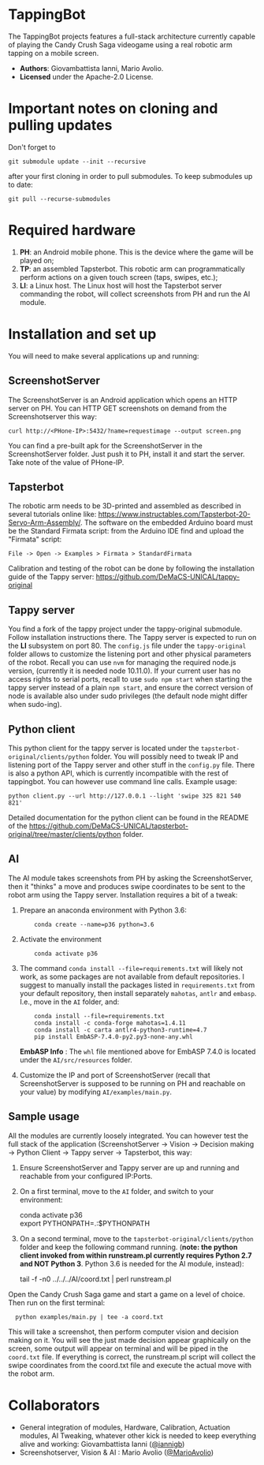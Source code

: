 # TappingBot

The TappingBot projects features a full-stack architecture currently capable of playing the Candy Crush Saga videogame using a real robotic arm tapping on a mobile screen.

- **Authors**: Giovambattista Ianni, Mario Avolio.
- **Licensed** under the Apache-2.0 License.


# Important notes on cloning and pulling updates

Don't forget to 
    
    git submodule update --init --recursive
    
after your first cloning in order to pull submodules. To keep submodules up to date:
    
    git pull --recurse-submodules

# Required hardware

1.  **PH**: an Android mobile phone. This is the device where the game will be played on;
2.  **TP**: an assembled Tapsterbot. This robotic arm can programmatically perform actions on a given touch screen (taps, swipes, etc.);
3.  **LI**: a Linux host. The Linux host will host the Tapsterbot server commanding the robot, will collect screenshots from PH and run the AI module.

# Installation and set up

You will need to make several applications up and running:

## ScreenshotServer

The ScreenshotServer is an Android application which opens an HTTP server on PH. You can HTTP GET screenshots on demand from the Screenshotserver this way:

    curl http://<PHone-IP>:5432/?name=requestimage --output screen.png

You can find a pre-built apk for the ScreenshotServer in the ScreenshotServer folder. Just push it to PH, install it and start the server. Take note of the value of PHone-IP.

## Tapsterbot

The robotic arm needs to be 3D-printed and assembled as described in several tutorials online like: https://www.instructables.com/Tapsterbot-20-Servo-Arm-Assembly/.
The software on the embedded Arduino board must be the Standard Firmata script: from the Arduino IDE find and upload the "Firmata" script:

    File -> Open -> Examples > Firmata > StandardFirmata

Calibration and testing of the robot can be done by following the installation guide of the Tappy server: https://github.com/DeMaCS-UNICAL/tappy-original

## Tappy server

You find a fork of the tappy project under the tappy-original submodule. Follow installation instructions there. The Tappy server is expected to run on the **LI** subsystem on port 80. The `config.js` file under the `tappy-original` folder allows to customize the listening port and other physical parameters of the robot.
Recall you can use `nvm` for managing the required node.js version, (currently it is needed node 10.11.0).
If your current user has no access rights to serial ports, recall to use `sudo npm start` when starting the tappy server instead of a plain `npm start`, and ensure the correct version of node is available also under sudo privileges (the default node might differ when sudo-ing).

## Python client

This python client for the tappy server is located under the `tapsterbot-original/clients/python` folder. You will possibly need to tweak IP and listening port of the Tappy server and other stuff in the `config.py` file. There is also a python API, which is currently incompatible with the rest of tappingbot. You can however use command line calls. Example usage:

    python client.py --url http://127.0.0.1 --light 'swipe 325 821 540 821'

Detailed documentation for the python client can be found in the README of the https://github.com/DeMaCS-UNICAL/tapsterbot-original/tree/master/clients/python folder.

## AI

The AI module takes screenshots from PH by asking the ScreenshotServer, then it "thinks" a move and produces swipe coordinates to be sent to the robot arm using the Tappy server. Installation requires a bit of a tweak:

1.  Prepare an anaconda environment with Python 3.6:

            conda create --name=p36 python=3.6

2.  Activate the environment

            conda activate p36

3.  The command `conda install --file=requirements.txt` will likely not work, as some packages are not available from default repositories. I suggest to manually install the packages listed in `requirements.txt` from your default repository, then install separately `mahotas`, `antlr` and `embasp`. I.e., move in the `AI` folder, and:

            conda install --file=requirements.txt
            conda install -c conda-forge mahotas=1.4.11
            conda install -c carta antlr4-python3-runtime=4.7
            pip install EmbASP-7.4.0-py2.py3-none-any.whl

    **EmbASP Info** : The `whl` file mentioned above for EmbASP 7.4.0 is located under the `AI/src/resources` folder.

4.  Customize the IP and port of ScreenshotServer (recall that ScreenshotServer is supposed to be running on PH and reachable on your <Phone-IP> value) by modifying `AI/examples/main.py`.

## Sample usage

All the modules are currently loosely integrated. You can however test the full stack of the application (ScreenshotServer -> Vision -> Decision making -> Python Client -> Tappy server -> Tapsterbot, this way:

1. Ensure ScreenshotServer and Tappy server are up and running and reachable from your configured IP:Ports.
2. On a first terminal, move to the `AI` folder, and switch to your environment:

      conda activate p36    
      export PYTHONPATH=.:$PYTHONPATH

3. On a second terminal, move to the `tapsterbot-original/clients/python` folder and keep the following command running. (**note: the python client invoked from within runstream.pl currently requires Python 2.7 and NOT Python 3**. Python 3.6 is needed for the AI module, instead):

      tail -f -n0 ../../../AI/coord.txt | perl runstream.pl

Open the Candy Crush Saga game and start a game on a level of choice. Then run on the first terminal:

      python examples/main.py | tee -a coord.txt

This will take a screenshot, then perform computer vision and decision making on it. You will see the just made decision appear graphically on the screen, some output will appear on terminal and will be piped in the `coord.txt` file. If everything is correct, the runstream.pl script will collect the swipe coordinates from the coord.txt file and execute the actual move with the robot arm.

# Collaborators

- General integration of modules, Hardware, Calibration, Actuation modules, AI Tweaking, whatever other kick is needed to keep everything alive and working: Giovambattista Ianni ([@iannigb](https://github.com/iannigb))
- Screenshotserver, Vision & AI : Mario Avolio ([@MarioAvolio](https://github.com/MarioAvolio))
